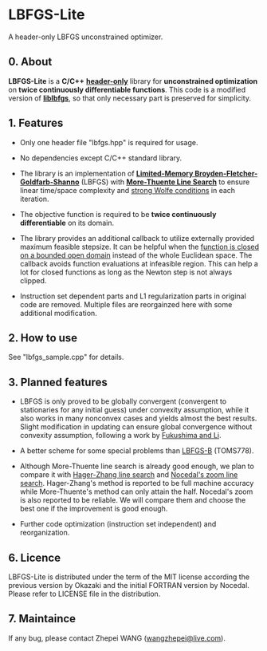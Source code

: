 # LBFGS-Lite
A header-only LBFGS unconstrained optimizer.

## 0. About

__LBFGS-Lite__ is a __C/C++__ [__header-only__](https://en.wikipedia.org/wiki/Header-only) library for __unconstrained optimization__ on __twice continuously differentiable functions__. This code is a modified version of [__liblbfgs__](https://github.com/chokkan/liblbfgs), so that only necessary part is preserved for simplicity.

## 1. Features

- Only one header file "lbfgs.hpp" is required for usage.

- No dependencies except C/C++ standard library.

- The library is an implementation of [__Limited-Memory Broyden-Fletcher-Goldfarb-Shanno__](https://doi.org/10.1007/BF01589116) (LBFGS) with [__More-Thuente Line Search__](https://doi.org/10.1145/192115.192132) to ensure linear time/space complexity and [strong Wolfe conditions](https://en.wikipedia.org/wiki/Wolfe_conditions) in each iteration.

- The objective function is required to be __twice continuously differentiable__ on its domain.

- The library provides an additional callback to utilize externally provided maximum feasible stepsize. It can be helpful when the [function is closed on a bounded open domain](https://en.wikipedia.org/wiki/Closed_convex_function) instead of the whole Euclidean space. The callback avoids function evaluations at infeasible region. This can help a lot for closed functions as long as the Newton step is not always clipped.

- Instruction set dependent parts and L1 regularization parts in original code are removed. Multiple files are reorgainzed here with some additional modification.

## 2. How to use

See "lbfgs_sample.cpp" for details.

## 3. Planned features

- LBFGS is only proved to be globally convergent (convergent to stationaries for any initial guess) under convexity assumption, while it also works in many nonconvex cases and yields almost the best results. Slight modification in updating can ensure global convergence without convexity assumption, following a work by [Fukushima and Li](https://doi.org/10.1016/S0377-0427(00)00540-9).

- A better scheme for some special problems than [LBFGS-B](https://doi.org/10.1145/279232.279236) (TOMS778).

- Although More-Thuente line search is already good enough, we plan to compare it with [Hager-Zhang line search](https://doi.org/10.1137/030601880) and [Nocedal's zoom line search](https://link.springer.com/book/10.1007%2F978-0-387-40065-5). Hager-Zhang's method is reported to be full machine accuracy while More-Thuente's method can only attain the half. Nocedal's zoom is also reported to be reliable. We will compare them and choose the best one if the improvement is good enough.

- Further code optimization (instruction set independent) and reorganization.

## 6. Licence

LBFGS-Lite is distributed under the term of the MIT license according the previous version by Okazaki and the initial FORTRAN version by Nocedal. Please refer to LICENSE file in the distribution.

## 7. Maintaince

If any bug, please contact Zhepei WANG (<wangzhepei@live.com>).
